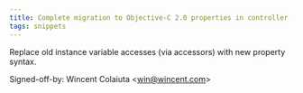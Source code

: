 ```yaml
---
title: Complete migration to Objective-C 2.0 properties in controller (REnamer, 69e0d1e)
tags: snippets
---
```


Replace old instance variable accesses (via accessors) with new property syntax.

Signed-off-by: Wincent Colaiuta &lt;win@wincent.com&gt;
